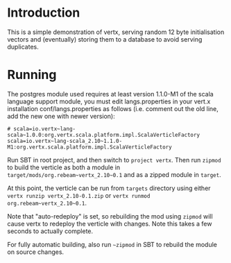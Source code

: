 # Introduction
This is a simple demonstration of vertx, serving random 12 byte initialisation vectors and (eventually) storing them to a database to avoid serving duplicates.
# Running
The postgres module used requires at least version 1.1.0-M1 of the scala language support module, you must edit langs.properties in your vert.x installation conf/langs.properties as follows (i.e. comment out the old line, add the new one with newer version):

    # scala=io.vertx~lang-scala~1.0.0:org.vertx.scala.platform.impl.ScalaVerticleFactory
    scala=io.vertx~lang-scala_2.10~1.1.0-M1:org.vertx.scala.platform.impl.ScalaVerticleFactory

Run SBT in root project, and then switch to `project vertx`. Then run `zipmod` to build the verticle as both a module in `target/mods/org.rebeam~vertx_2.10~0.1` and as a zipped module in `target`.

At this point, the verticle can be run from `targets` directory using either `vertx runzip vertx_2.10-0.1.zip` or `vertx runmod org.rebeam~vertx_2.10~0.1`.

Note that "auto-redeploy" is set, so rebuilding the mod using `zipmod` will cause vertx to redeploy the verticle with changes. Note this takes a few seconds to actually complete.

For fully automatic building, also run `~zipmod` in SBT to rebuild the module on source changes.


